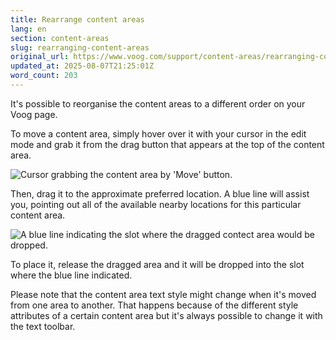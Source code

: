 ```yaml
---
title: Rearrange content areas
lang: en
section: content-areas
slug: rearranging-content-areas
original_url: https://www.voog.com/support/content-areas/rearranging-content-areas
updated_at: 2025-08-07T21:25:01Z
word_count: 203
---
```

It's possible to reorganise the content areas to a different order on your Voog page.  
  
 To move a content area, simply hover over it with your cursor in the edit mode and grab it from the drag button that appears at the top of the content area.

![Cursor grabbing the content area by 'Move' button.](https://media.voog.com/0000/0036/2183/photos/Moving_a_content_area_block.webp "Cursor grabbing the content area by 'Move' button.")

Then, drag it to the approximate preferred location. A blue line will assist you, pointing out all of the available nearby locations for this particular content area.

![A blue line indicating the slot where the dragged contect area would be dropped.](https://media.voog.com/0000/0036/2183/photos/Moving_a_content_area_2_block.webp "A blue line indicating the slot where the dragged contect area would be dropped.")

To place it, release the dragged area and it will be dropped into the slot where the blue line indicated.  
  
 Please note that the content area text style might change when it's moved from one area to another. That happens because of the different style attributes of a certain content area but it's always possible to change it with the text toolbar.
